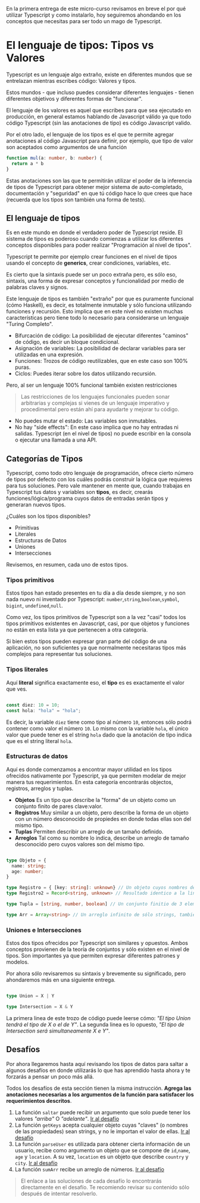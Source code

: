 En la primera entrega de este micro-curso revisamos en breve el por qué utilizar Typescript y como instalarlo, hoy seguiremos ahondando en los conceptos que necesitas para ser todo un mago de Typescript.

# El lenguaje de tipos: Tipos vs Valores

Typescript es un lenguaje algo extraño, existe en diferentes mundos que se entrelazan mientras escribes código: Valores y tipos.

Estos mundos - que incluso puedes considerar diferentes lenguajes - tienen diferentes objetivos y diferentes formas de "funcionar".

El lenguaje de los valores es aquel que escribes para que sea ejecutado en producción, en general estamos hablando de Javascript válido ya que todo código Typescript (sin las anotaciones de tipo) es código Javascript valido.

 
Por el otro lado, el lenguaje de los tipos es el que te permite agregar anotaciones al código Javascript para definir, por ejemplo, que tipo de valor son aceptados como argumentos de una función

```ts 
function mul(a: number, b: number) {
  return a * b
}
```
Estas anotaciones son las que te permitirán utilizar el poder de la inferencia de tipos de Typescript para obtener mejor sistema de auto-completado, documentación y "seguridad" en que tú código hace lo que crees que hace (recuerda que los tipos son también una forma de tests).

## El lenguaje de tipos 

Es en este mundo en donde el verdadero poder de Typescript reside. El sistema de tipos es poderoso cuando comienzas a utilizar los diferentes conceptos disponibles para poder realizar "Programación al nivel de tipos".

Typescript te permite por ejemplo crear funciones en el nivel de tipos usando el concepto de **generics**, crear condiciones, variables, etc.

Es cierto que la sintaxis puede ser un poco extraña pero, es sólo eso, sintaxis, una forma de expresar conceptos y funcionalidad por medio de palabras claves y signos.

Este lenguaje de tipos es también "extraño" por que es puramente funcional (cómo Haskell), es decir, es totalmente inmutable y sólo funciona utilizando funciones y recursión. Esto implica que en este nivel no existen muchas características pero tiene todo lo necesario para considerarse un lenguaje "Turing Completo".

- Bifurcación de código: La posibilidad de ejecutar diferentes "caminos" de código, es decir un bloque condicional.
- Asignación de variables: La posibilidad de declarar variables para ser utilizadas en una expresión.
- Funciones: Trozos de código reutilizables, que en este caso son 100% puras.
- Ciclos: Puedes iterar sobre los datos utilizando recursión.


Pero, al ser un lenguaje 100% funcional también existen restricciones

> Las restricciones de los lenguajes funcionales pueden sonar arbitrarias y complejas si vienes de un lenguaje imperativo y procedimental pero están ahí para ayudarte y mejorar tu código.


- No puedes mutar el estado: Las variables son inmutables.
- No hay "side effects": En este caso implica que no hay entradas ni salidas. Typescript (en el nivel de tipos) no puede escribir en la consola o ejecutar una llamada a una API.


## Categorías de Tipos

Typescript, como todo otro lenguaje de programación, ofrece cierto número de tipos por defecto con los cuáles podrás construir la lógica que requieres para tus soluciones. 
Pero vale mantener en mente que, cuando trabajas en Typescript tus datos y variables son **tipos**, es decir, crearás funciones/lógica/programa cuyos datos de entradas serán tipos y generaran nuevos tipos.

¿Cuáles son los tipos disponibles?

- Primitivas
- Literales
- Estructuras de Datos
- Uniones
- Intersecciones

Revisemos, en resumen, cada uno de estos tipos. 

### Tipos primitivos

Estos tipos han estado presentes en tu día a día desde siempre, y no son nada nuevo ni inventado por Typescript: `number`,`string`,`boolean`,`symbol`, `bigint`, `undefined`,`null`.

Como vez, los tipos primitivos de Typescript son a la vez "casi" todos los tipos primitivos existentes en Javascript, casi, por que objetos y funciones no están en esta lista ya que pertenecen a otra categoría.

Si bien estos tipos pueden expresar gran parte del código de una aplicación, no son suficientes ya que normalmente necesitaras tipos más complejos para representar tus soluciones.

### Tipos literales

Aquí **literal** significa exactamente eso, el **tipo** es es exactamente el valor que ves.

```ts 

const diez: 10 = 10;
const hola: "hola" = "hola";
```

Es decir, la variable `diez` tiene como tipo al número `10`, entonces sólo podrá contener como valor el número `10`. Lo mismo con la variable `hola`, el único valor que puede tener es el string  `hola` dado que la anotación de tipo indica que es el string literal `hola`.

### Estructuras de datos 

Aquí es donde comenzamos a encontrar mayor utilidad en los tipos ofrecidos nativamente por Typescript, ya que permiten modelar de mejor manera tus requerimientos. En esta categoría encontrarás objectos, registros, arreglos y tuplas.

- **Objetos** Es un tipo que describe la "forma" de un objeto como un conjunto finito de pares clave:valor.
- **Registros** Muy similar a un objeto, pero describe la forma de un objeto con un número desconocido de propiedes en donde todas ellas son del mismo tipo.
- **Tuplas** Permiten describir un arreglo de un tamaño definido.
- **Arreglos** Tal como su nombre lo indica, describe un arreglo de tamaño desconocido pero cuyos valores son del mismo tipo.

```ts

type Objeto = {
  name: string;
  age: number;
}

type Registro = { [key: string]: unknown} // Un objeto cuyos nombres de propiedades son strings pero su valor es desconocido
type Registro2 = Record<string, unknown> // Resultado identico a la linea anterior

type Tupla = [string, number, boolean] // Un conjunto finitio de 3 elementos 

type Arr = Array<string> // Un arreglo infinito de sólo strings, también puede escribirse como string[]


```


### Uniones e Intersecciones

Estos dos tipos ofrecidos por Typescript son similares y opuestos. Ambos conceptos provienen de la teoría de conjuntos y sólo existen en el nivel de tipos. Son importantes ya que permiten expresar diferentes patrones y modelos.

Por ahora sólo revisaremos su sintaxis y brevemente su significado, pero ahondaremos más en una siguiente entrega.

```ts 

type Union = X | Y 

type Intersection = X & Y 

```

La primera linea de este trozo de código puede leerse cómo: _"El tipo Union tendrá el tipo de X o el de Y"_. La segunda linea es lo opuesto, _"El tipo de Intersection será simultaneamente X e Y"_.

## Desafíos

Por ahora llegaremos hasta aquí revisando los tipos de datos para saltar a algunos desafíos en donde utilizarás lo que has aprendido hasta ahora y te forzarás a pensar un poco más allá.

Todos los desafíos de esta sección tienen la misma instrucción. **Agrega las anotaciones necesarias a los argumentos de la función para satisfacer los requerimientos descritos**.


1. La función `saltar` puede recibir un argumento que solo puede tener los valores _"arriba"_ O _"adelante"_. [Ir al desafío](https://tsplay.dev/N72kGw)
2. La función `getKeys` acepta cualquier objeto cuyas "claves" (o nombres de las propiedades) sean strings, y no le importan el valor de ellas. [Ir al desafío](https://tsplay.dev/NlLGrN)
3. La función `parseUser` es utilizada para obtener cierta información de un usuario, recibe como argumento un objeto que se compone de `id`,`name`, `age` y `location`. A su vez, `location` es un objeto que describe `country` y `city`. [Ir al desafío](https://tsplay.dev/WPzPYN)
4. La función `sumArr` recibe un arreglo de números. [Ir al desafío](https://tsplay.dev/NV7dvm)


> El enlace a las soluciones de cada desafío lo encontrarás directamente en el desafío. Te recomiendo revisar su contenido sólo después de intentar resolverlo.

